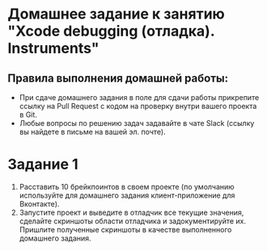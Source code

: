 # Домашнее задание к занятию "Xcode debugging (отладка). Instruments"

## Правила выполнения домашней работы:

* При сдаче домашнего задания в поле для сдачи работы прикрепите ссылку на Pull Request с кодом на проверку внутри вашего проекта в Git.
* Любые вопросы по решению задач задавайте в чате Slack (ссылку вы найдете в письме на вашей эл. почте).

# Задание 1
1. Расставить 10 брейкпоинтов в своем проекте (по умолчанию используйте для домашнего задания клиент-приложение для Вконтакте).
2. Запустите проект и выведите в отладчик все текущие значения, сделайте скриншоты области отладчика и задокументируйте их. Пришлите полученные скриншоты в качестве выполненного домашнего задания.
